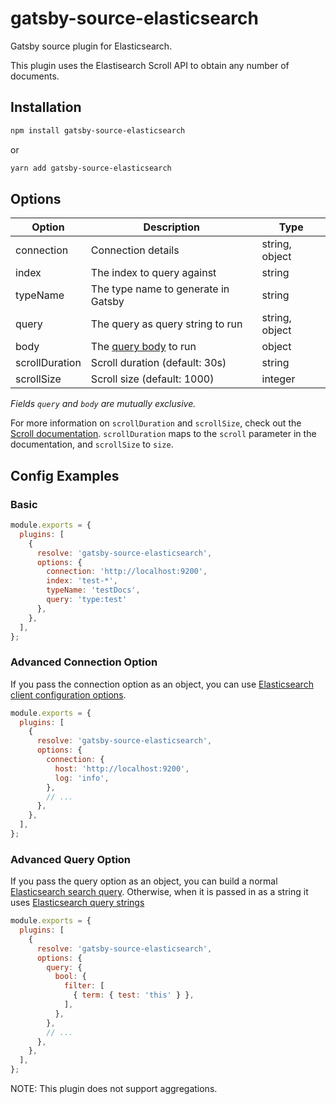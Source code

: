 # gatsby-source-elasticsearch

Gatsby source plugin for Elasticsearch.

This plugin uses the Elastisearch Scroll API to obtain any number of documents.

## Installation

```sh
npm install gatsby-source-elasticsearch
```

or

```sh
yarn add gatsby-source-elasticsearch
```

## Options

| Option | Description | Type |
| --- | --- | --- |
| connection | Connection details | string, object |
| index | The index to query against | string |
| typeName | The type name to generate in Gatsby | string |
| query | The query as query string to run | string, object |
| body | The [query body](https://www.elastic.co/guide/en/elasticsearch/reference/current/search-request-body.html) to run | object |
| scrollDuration | Scroll duration (default: 30s) | string |
| scrollSize | Scroll size (default: 1000) | integer |

*Fields `query` and `body` are mutually exclusive.*

For more information on `scrollDuration` and `scrollSize`, check out the [Scroll documentation](https://www.elastic.co/guide/en/elasticsearch/reference/current/search-request-scroll.html). `scrollDuration` maps to the `scroll` parameter in the documentation, and `scrollSize` to `size`.

## Config Examples

### Basic

```js
module.exports = {
  plugins: [
    {
      resolve: 'gatsby-source-elasticsearch',
      options: {
        connection: 'http://localhost:9200',
        index: 'test-*',
        typeName: 'testDocs',
        query: 'type:test'
      },
    },
  ],
};
```

### Advanced Connection Option

If you pass the connection option as an object, you can use [Elasticsearch client configuration options](https://www.elastic.co/guide/en/elasticsearch/client/javascript-api/current/configuration.html).

```js
module.exports = {
  plugins: [
    {
      resolve: 'gatsby-source-elasticsearch',
      options: {
        connection: {
          host: 'http://localhost:9200',
          log: 'info',
        },
        // ...
      },
    },
  ],
};
```

### Advanced Query Option

If you pass the query option as an object, you can build a normal [Elasticsearch search query](https://www.elastic.co/guide/en/elasticsearch/client/javascript-api/current/api-reference.html#api-search). Otherwise, when it is passed in as a string it uses [Elasticsearch query strings](https://www.elastic.co/guide/en/elasticsearch/reference/current/search-uri-request.html)

```js
module.exports = {
  plugins: [
    {
      resolve: 'gatsby-source-elasticsearch',
      options: {
        query: {
          bool: {
            filter: [
              { term: { test: 'this' } },
            ],
          },
        },
        // ...
      },
    },
  ],
};
```

NOTE: This plugin does not support aggregations.
